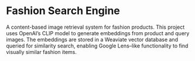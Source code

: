 # Fashion Search Engine
A content-based image retrieval system for fashion products. This project uses OpenAI’s CLIP model to generate embeddings from product and query images. The embeddings are stored in a Weaviate vector database and queried for similarity search, enabling Google Lens–like functionality to find visually similar fashion items.
